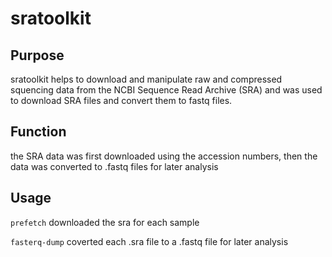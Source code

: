# sratoolkit

## Purpose

sratoolkit helps to download and manipulate raw and compressed squencing data from the NCBI Sequence Read Archive (SRA) and was used to download SRA files and convert them to fastq files. 

## Function

the SRA data was first downloaded using the accession numbers, then the data was converted to .fastq files for later analysis

## Usage

```prefetch``` downloaded the sra for each sample

```fasterq-dump``` coverted each .sra file to a .fastq file for later analysis


